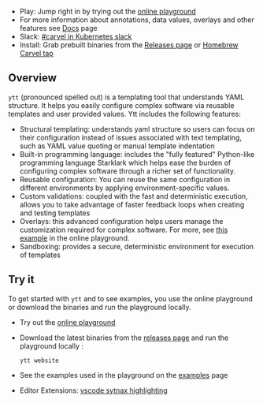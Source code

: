 
* Play: Jump right in by trying out the [online playground](https://get-ytt.io/#playground)
* For more information about annotations, data values, overlays and other features see [Docs](https://github.com/vmware-tanzu/carvel-ytt/tree/develop/docs) page
* Slack: [#carvel in Kubernetes slack](https://slack.kubernetes.io/)
* Install: Grab prebuilt binaries from the [Releases page](https://github.com/vmware-tanzu/carvel-ytt/releases) or [Homebrew Carvel tap](https://github.com/vmware-tanzu/homebrew-carvel)

## Overview

`ytt` (pronounced spelled out) is a templating tool that understands YAML structure. It helps you easily configure complex software via reusable templates and user provided values. Ytt includes the following features:
- Structural templating: understands yaml structure so users can focus on their configuration instead of issues associated with text templating, such as YAML value quoting or manual template indentation
- Built-in programming language: includes the "fully featured" Python-like programming language Starklark which helps ease the burden of configuring complex software through a richer set of functionality.
- Reusable configuration: You can reuse the same configuration in different environments by applying environment-specific values.
- Custom validations: coupled with the fast and deterministic execution, allows you to take advantage of faster feedback loops when creating and testing templates
- Overlays: this advanced configuration helps users manage the customization required for complex software. For more, see [this example](https://get-ytt.io/#example:example-overlay-files) in the online playground.
- Sandboxing: provides a secure, deterministic environment for execution of templates

## Try it

To get started with `ytt` and to see examples, you use the online playground or download the binaries and run the playground locally.
- Try out the [online playground](https://get-ytt.io/#playground)
- Download the latest binaries from the [releases page](https://github.com/vmware-tanzu/carvel-ytt/releases) and run the playground locally :

  `ytt website`

- See the examples used in the playground on the [examples](https://github.com/vmware-tanzu/carvel-ytt/tree/develop/examples/playground) page
- Editor Extensions: [vscode sytnax highlighting](https://marketplace.visualstudio.com/items?itemName=ewrenn.vscode-ytt)
